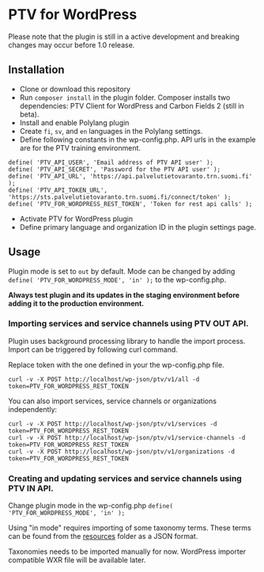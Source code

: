 # PTV for WordPress

Please note that the plugin is still in a active development and breaking changes may occur before 1.0 release.

## Installation

- Clone or download this repository
- Run `composer install` in the plugin folder. Composer installs two dependencies: PTV Client for WordPress and Carbon Fields 2 (still in beta).
- Install and enable Polylang plugin
- Create `fi`, `sv`, and `en` languages in the Polylang settings.
- Define following constants in the wp-config.php. API urls in the example are for the PTV training environment.

```
define( 'PTV_API_USER', 'Email address of PTV API user' );
define( 'PTV_API_SECRET', 'Password for the PTV API user' );
define( 'PTV_API_URL', 'https://api.palvelutietovaranto.trn.suomi.fi' ); 
define( 'PTV_API_TOKEN_URL', 'https://sts.palvelutietovaranto.trn.suomi.fi/connect/token' );
define( 'PTV_FOR_WORDPRESS_REST_TOKEN', 'Token for rest api calls' );
```

- Activate PTV for WordPress plugin
- Define primary language and organization ID in the plugin settings page.

## Usage

Plugin mode is set to `out` by default. Mode can be changed by adding `define( 'PTV_FOR_WORDPRESS_MODE', 'in' );` to the wp-config.php.

**Always test plugin and its updates in the staging environment before adding it to the production environment.**

### Importing services and service channels using PTV OUT API.

Plugin uses background processing library to handle the import process. Import can be triggered by following curl command.

Replace token with the one defined in your the wp-config.php file.

```curl -v -X POST http://localhost/wp-json/ptv/v1/all -d token=PTV_FOR_WORDPRESS_REST_TOKEN```

You can also import services, service channels or organizations independently:

```
curl -v -X POST http://localhost/wp-json/ptv/v1/services -d token=PTV_FOR_WORDPRESS_REST_TOKEN
curl -v -X POST http://localhost/wp-json/ptv/v1/service-channels -d token=PTV_FOR_WORDPRESS_REST_TOKEN
curl -v -X POST http://localhost/wp-json/ptv/v1/organizations -d token=PTV_FOR_WORDPRESS_REST_TOKEN
```

### Creating and updating services and service channels using PTV IN API.

Change plugin mode in the wp-config.php `define( 'PTV_FOR_WORDPRESS_MODE', 'in' );`

Using "in mode" requires importing of some taxonomy terms. These terms can be found from the [resources](resources) folder as a JSON format.

Taxonomies needs to be imported manually for now. WordPress importer compatible WXR file will be available later.